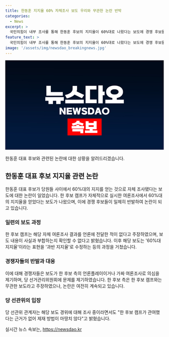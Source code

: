 ```yaml
---
title: 한동훈 지지율 60% 자체조사 보도 우리와 무관한 논란 반박
categories:
  - News
excerpt: >
  국민의힘이 내부 조사를 통해 한동훈 후보의 지지율이 60%대로 나왔다는 보도에 경쟁 후보들이 일제히 반발했다. 후보 캠프는 이를 부인하며 해당 보도를 언론플레이로 비판하고, 당 선거관리위원회에 제재를 요구했다. 그러나 선관위는 해당 보도의 내용을 확인 중이며, 한 후보 캠프의 관여에 대한 근거가 없어 제재할 수 있는 방법이 없다고 밝혔다.
feature_text: >
  국민의힘이 내부 조사를 통해 한동훈 후보의 지지율이 60%대로 나왔다는 보도에 경쟁 후보들이 일제히 반발했다. 후보 캠프는 이를 부인하며 해당 보도를 언론플레이로 비판하고, 당 선거관리위원회에 제재를 요구했다. 그러나 선관위는 해당 보도의 내용을 확인 중이며, 한 후보 캠프의 관여에 대한 근거가 없어 제재할 수 있는 방법이 없다고 밝혔다.
image: '/assets/img/newsdao_breakingnews.jpg'
---
```


<p><img src="/assets/img/newsdao_breakingnews.jpg" alt="cryptoinkorea 속보" /></p>

<p>한동훈 대표 후보와 관련된 논란에 대한 상황을 알려드리겠습니다.</p>

<h2 data-ke-size="size26">한동훈 대표 후보 지지율 관련 논란</h2>

<p data-ke-size="size16">한동훈 대표 후보가 당원들 사이에서 60%대의 지지를 얻는 것으로 자체 조사됐다는 보도에 대한 논란이 일었습니다. 한 후보 캠프가 자체적으로 실시한 여론조사에서 60%대의 지지율을 얻었다는 보도가 나왔으며, 이에 경쟁 후보들이 일제히 반발하여 논란이 되고 있습니다.</p>

<h3>일련의 보도 과정</h3>

<p data-ke-size="size16">한 후보 캠프는 해당 자체 여론조사 결과를 언론에 전달한 적이 없다고 주장하였으며, 보도 내용이 사실과 부합하는지 확인할 수 없다고 밝혔습니다. 이후 해당 보도는 '60%대 지지율'이라는 표현을 '과반 지지율'로 수정하는 등의 과정을 거쳤습니다.</p>

<h3>경쟁자들의 반발과 대응</h3>

<p data-ke-size="size16">이에 대해 경쟁자들은 보도가 한 후보 측의 언론플레이이거나 가짜 여론조사로 의심을 제기하며, 당 선거관리위원회에 문제를 제기하였습니다. 한 후보 측은 한 후보 캠프와는 무관한 보도라고 주장하였으나, 논란은 여전히 계속되고 있습니다.</p>

<h3>당 선관위의 입장</h3>

<p data-ke-size="size16">당 선관위 관계자는 해당 보도 경위에 대해 조사 중이라면서도 "한 후보 캠프가 관여했다는 근거가 없어 제재 방법이 마땅치 않다"고 밝혔습니다.</p>
실시간 뉴스 속보는, <a href="https://newsdao.kr" rel="dofollow">https://newsdao.kr</a>



